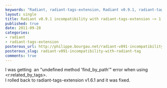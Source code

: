 ```yaml
---
keywords: "Radiant, radiant-tags-extension, Radiant v0.9.1, radiant-tags-extension ~> 1.6.2, incompatibility"
layout: single
title: Radiant v0.9.1 incompatibility with radiant-tags-extension ~> 1.6.2
published: true
date: 2011-09-28
categories:
- radiant
- radiant-tags-extension
posterous_url: http://philippe.bourgau.net/radiant-v091-incompatibility-with-radiant-tag
posterous_slug: radiant-v091-incompatibility-with-radiant-tag
comments: true
---
```

<p>I was getting  an &quot;undefined method &#39;find_by_path&#39;&quot; error when using &lt;r:related_by_tags&gt;.<br /> I rolled back to radiant-tags-extension v1.6.1 and it was fixed.</p>
